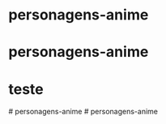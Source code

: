 # personagens-anime
# personagens-anime
# teste
#   p e r s o n a g e n s - a n i m e  
 # personagens-anime
